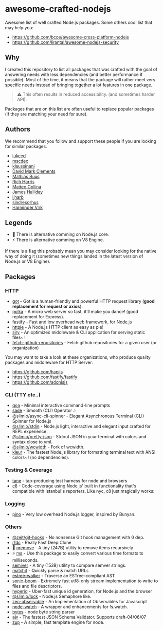 # awesome-crafted-nodejs
Awesome list of well crafted Node.js packages. Some others cool list that may help you:
- https://github.com/bcoe/awesome-cross-platform-nodejs
- https://github.com/lirantal/awesome-nodejs-security

## Why
I created this repository to list all packages that was crafted with the goal of answering needs with less dependencies (and better performance if possible). Most of the time, it means that the package will rather meet very specific needs instead of bringing together a lot features in one package.

> ⚠️ This often results in reduced accessibility. (and sometimes harder API).

Packages that are on this list are often useful to replace popular packages (if they are matching your need for sure).

## Authors
We recommend that you follow and support these people if you are looking for similar packages.

- [lukeed](https://github.com/lukeed)
- [mscdex](https://github.com/mscdex)
- [klaussinani](https://github.com/klaussinani)
- [David Mark Clements](https://github.com/davidmarkclements)
- [Mathias Buus](https://github.com/mafintosh)
- [Rich Harris](https://github.com/Rich-Harris)
- [Matteo Collina](https://github.com/mcollina)
- [James Halliday](https://github.com/substack)
- [ljharb](https://github.com/ljharb)
- [sindresorhus](https://github.com/sindresorhus)
- [Harminder Virk](https://github.com/thetutlage)

## Legends
- 🐢 There is alternative comming on Node.js core.
- ⚡️ There is alternative comming on V8 Engine.

If there is a flag this probably mean you may consider looking for the native way of doing it (sometimes new things landed in the latest version of Node.js or V8 Engine).

## Packages

### HTTP

- [got](https://github.com/sindresorhus/got#readme) - Got is a human-friendly and powerful HTTP request library (**good replacement for request or axios**).
- [polka](https://github.com/lukeed/polka#readme) - A micro web server so fast, it'll make you dance! (good replacement for Express).
- [fastify](https://github.com/fastify/fastify) - Fast and low overhead web framework, for Node.js
- [httpie](https://github.com/lukeed/httpie#readme) - A Node.js HTTP client as easy as pie!
- [sirv](https://github.com/lukeed/sirv#readme) - An optimized middleware & CLI application for serving static files~!
- [fetch-github-repositories](https://github.com/fraxken/fetch-github-repositories) - Fetch github repositories for a given user (or organization)

You may want to take a look at these organizations, who produce quality packages and middleware for HTTP Server:
- https://github.com/hapijs
- https://github.com/fastify/fastify
- https://github.com/adonisjs

### CLI (TTY etc..)

- [qoa](https://github.com/klaussinani/qoa#readme) - Minimal interactive command-line prompts
- [sade](https://github.com/lukeed/sade) - Smooth (CLI) Operator 🎶
- [@slimio/async-cli-spinner](https://github.com/SlimIO/Async-cli-spinner) - Elegant Asynchronous Terminal (CLI) Spinner for Node.js
- [@slimio/stdin](https://github.com/SlimIO/stdin) - Node.js light, interactive and elegant input crafted for REPL experience.
- [@slimio/pretty-json](https://github.com/SlimIO/Pretty-JSON) - Stdout JSON in your terminal with colors and syntax close to yml.
- [@slimio/wcwidth](https://github.com/SlimIO/wcwidth) - Fork of wcwidth.
- [kleur](https://github.com/lukeed/kleur#readme) - The fastest Node.js library for formatting terminal text with ANSI colors~! (no dependencies).

### Testing & Coverage
- [tape](https://github.com/substack/tape) - tap-producing test harness for node and browsers
- [c8](https://github.com/bcoe/c8#readme) - Code-coverage using Node.js' built in functionality that's compatible with Istanbul's reporters. Like nyc, c8 just magically works:

### Logging
- [pino](https://github.com/pinojs/pino) - Very low overhead Node.js logger, inspired by Bunyan.

### Others

- [@zeit/git-hooks](https://github.com/zeit/git-hooks) - No nonsense Git hook management with 0 dep.
- [rfdc](https://github.com/davidmarkclements/rfdc#readme) - Really Fast Deep Clone
- 🐢 [premove](https://github.com/lukeed/premove) - A tiny (247B) utility to remove items recursively
- ⚡️ [ms](https://github.com/zeit/ms) - Use this package to easily convert various time formats to milliseconds.
- [semiver](https://github.com/lukeed/semiver) - A tiny (153B) utility to compare semver strings.
- [matchit](https://github.com/lukeed/matchit) - Quickly parse & match URLs
- [estree-walker](https://github.com/Rich-Harris/estree-walker) - Traverse an ESTree-compliant AST
- [sonic-boom](https://github.com/mcollina/sonic-boom) - Extremely fast utf8-only stream implementation to write to files and file descriptors.
- [hyperid](https://github.com/mcollina/hyperid) - Uber-fast unique id generation, for Node.js and the browser
- [@slimio/lock](https://github.com/SlimIO/Lock) - Node.js Semaphore like.
- [zen-observable](https://github.com/zenparsing/zen-observable) - An Implementation of Observables for Javascript
- [node-watch](https://github.com/yuanchuan/node-watch#readme) - A wrapper and enhancements for fs.watch.
- [bytes](https://github.com/visionmedia/bytes.js#readme) - node byte string parser
- [ajv](https://github.com/epoberezkin/ajv) - The fastest JSON Schema Validator. Supports draft-04/06/07 
- [zup](https://github.com/mscdex/zup) - A simple, fast template engine for node.
